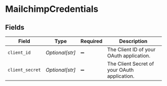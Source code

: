 # MailchimpCredentials


## Fields

| Field                                        | Type                                         | Required                                     | Description                                  |
| -------------------------------------------- | -------------------------------------------- | -------------------------------------------- | -------------------------------------------- |
| `client_id`                                  | *Optional[str]*                              | :heavy_minus_sign:                           | The Client ID of your OAuth application.     |
| `client_secret`                              | *Optional[str]*                              | :heavy_minus_sign:                           | The Client Secret of your OAuth application. |